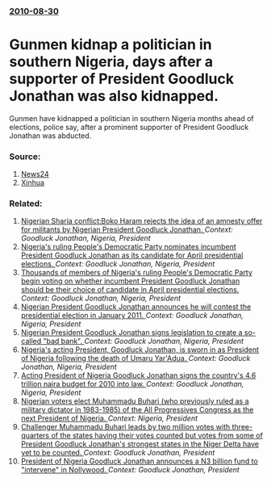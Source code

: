 ### [2010-08-30](/news/2010/08/30/index.md)

# Gunmen kidnap a politician in southern Nigeria, days after a supporter of President Goodluck Jonathan was also kidnapped. 

Gunmen have kidnapped a politician in southern Nigeria months ahead of elections, police say, after a prominent supporter of President Goodluck Jonathan was abducted. 


### Source:

1. [News24](http://www.news24.com/Africa/News/Nigerian-politician-kidnapped-20100830)
2. [Xinhua](http://news.xinhuanet.com/english2010/world/2010-08/30/c_13469952.htm)

### Related:

1. [Nigerian Sharia conflict:Boko Haram rejects the idea of an amnesty offer for militants by Nigerian President Goodluck Jonathan. ](/news/2013/04/11/nigerian-sharia-conflict-pboko-haram-rejects-the-idea-of-an-amnesty-offer-for-militants-by-nigerian-president-goodluck-jonathan.md) _Context: Goodluck Jonathan, Nigeria, President_
2. [Nigeria's ruling People's Democratic Party nominates incumbent President Goodluck Jonathan as its candidate for April presidential elections. ](/news/2011/01/14/nigeria-s-ruling-people-s-democratic-party-nominates-incumbent-president-goodluck-jonathan-as-its-candidate-for-april-presidential-elections.md) _Context: Goodluck Jonathan, Nigeria, President_
3. [Thousands of members of Nigeria's ruling People's Democratic Party begin voting on whether incumbent President Goodluck Jonathan should be their choice of candidate in April presidential elections. ](/news/2011/01/13/thousands-of-members-of-nigeria-s-ruling-people-s-democratic-party-begin-voting-on-whether-incumbent-president-goodluck-jonathan-should-be-t.md) _Context: Goodluck Jonathan, Nigeria, President_
4. [Nigerian President Goodluck Jonathan announces he will contest the presidential election in January 2011. ](/news/2010/09/15/nigerian-president-goodluck-jonathan-announces-he-will-contest-the-presidential-election-in-january-2011.md) _Context: Goodluck Jonathan, Nigeria, President_
5. [Nigerian President Goodluck Jonathan signs legislation to create a so-called "bad bank". ](/news/2010/07/20/nigerian-president-goodluck-jonathan-signs-legislation-to-create-a-so-called-bad-bank.md) _Context: Goodluck Jonathan, Nigeria, President_
6. [Nigeria's acting President, Goodluck Jonathan, is sworn in as President of Nigeria following the death of Umaru Yar'Adua. ](/news/2010/05/6/nigeria-s-acting-president-goodluck-jonathan-is-sworn-in-as-president-of-nigeria-following-the-death-of-umaru-yar-adua.md) _Context: Goodluck Jonathan, Nigeria, President_
7. [Acting President of Nigeria Goodluck Jonathan signs the country's 4.6 trillion naira budget for 2010 into law. ](/news/2010/04/22/acting-president-of-nigeria-goodluck-jonathan-signs-the-country-s-4-6-trillion-naira-budget-for-2010-into-law.md) _Context: Goodluck Jonathan, Nigeria, President_
8. [Nigerian voters elect Muhammadu Buhari (who previously ruled as a military dictator in 1983-1985) of the All Progressives Congress as the next President of Nigeria. ](/news/2015/03/31/nigerian-voters-elect-muhammadu-buhari-who-previously-ruled-as-a-military-dictator-in-1983-1985-of-the-all-progressives-congress-as-the-ne.md) _Context: Nigeria, President_
9. [Challenger Muhammadu Buhari leads by two million votes with three-quarters of the states having their votes counted but votes from some of President Goodluck Jonathan's strongest states in the Niger Delta have yet to be counted. ](/news/2015/03/30/challenger-muhammadu-buhari-leads-by-two-million-votes-with-three-quarters-of-the-states-having-their-votes-counted-but-votes-from-some-of-p.md) _Context: Goodluck Jonathan, President_
10. [President of Nigeria Goodluck Jonathan announces a N3 billion fund to "intervene" in Nollywood. ](/news/2013/06/18/president-of-nigeria-goodluck-jonathan-announces-a-n3-billion-fund-to-intervene-in-nollywood.md) _Context: Goodluck Jonathan, President_
